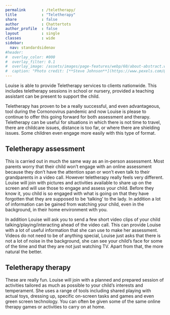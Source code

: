 ```yaml
---
permalink       : /teletherapy/
title           : "Teletherapy"
share           : false
author          : Chattertots
author_profile  : false
layout          : single
classes         : wide
sidebar:
  nav: standardsidenav
#header:
#  overlay_color: #000
#  overlay_filter: 0.1
#  overlay_image: /assets/images/page-features/webp/60/about-abstract.webp
#  caption: "Photo credit: [**Steve Johnson**](https://www.pexels.com/@steve)"
---
```

Louise is able to provide Teletherapy services to clients nationwide.  This includes teletherapy sessions in school or nursery, provided a teaching assistant can be present to support the child.   

Teletherapy has proven to be a really successful, and even advantageous, tool during the Cornonovirus pandemic and now Louise is please to continue to offer this going forward for both assessment and therapy.  Teletherapy can be useful for situations in which there is not time to travel, there are childcare issues, distance is too far, or where there are shielding issues.  Some children even engage more easily with this type of format.   

## Teletherapy assessment
This is carried out in much the same way as an in-person assessment.  Most parents worry that their child won’t engage with an online assessment because they don’t have the attention span or won’t even talk to their grandparents in a video call.  However teletherapy really feels very different.  Louise will join with pictures and activities available to share up on the screen and will use those to engage and assess your child.  Before they know it, you child is so engaged with what is going on that they have forgotten that they are supposed to be ‘talking’ to the lady.  In addition a lot of information can be gained from watching your child, even in the background, in their home environment with you.   

In addition Louise will ask you to send a few short video clips of your child talking/playing/interacting ahead of the video call.   This can provide Louise with a lot of useful information that she can use to make her assessment.  Videos do not need to be of anything special, Louise just asks that there is not a lot of noise in the background, she can see your child’s face for some of the time and that they are not just watching TV.  Apart from that, the more natural the better.   


## Teletherapy therapy
These are really fun.  Louise will join with a planned and prepared session of activities tailored as much as possible to your child’s interests and temperament.  She uses a range of tools including shared playing with actual toys, dressing up, specific on-screen tasks and games and even green screen technology.  You can often be given some of the same online therapy games or activities to carry on at home. 

